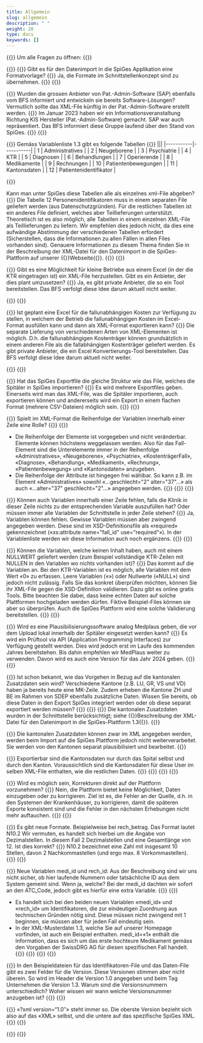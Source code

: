 ```yaml
---
title: Allgemein
slug: allgemein
description: " "
weight: 20
type: docs
keywords: []
---
```


{{<faqBlock>}}
Um alle Fragen zu öffnen: {{<collapsibleGroupCommand groupId="allgemein">}}

{{<numberedList>}}
{{<listItem>}}
Gibt es für den Datenimport in die SpiGes Applikation eine Formatvorlage?
{{<collapsibleBlock groupId="allgemein">}}
Ja, die Formate im Schnittstellenkonzept sind zu übernehmen.
{{</collapsibleBlock>}}
{{</listItem>}}

{{<listItem>}}
Wurden die grossen Anbieter von Pat.-Admin-Software (SAP) ebenfalls vom BFS informiert und entwickeln sie bereits Software-Lösungen? Vermutlich sollte das XML-File künftig in der Pat.-Admin-Software erstellt werden.
{{<collapsibleBlock groupId="allgemein">}}
Im Januar 2023 haben wir ein Informationsveranstaltung Richtung KIS Hersteller (Pat.-Admin-Software) gemacht. SAP war auch repräsentiert. Das BFS informiert diese Gruppe laufend über den Stand von SpiGes.
{{</collapsibleBlock>}}
{{</listItem>}}

{{<listItem>}}
Gemäss Variablenliste 1.3 gibt es folgende Tabellen
{{<markdown>}}
|||
|-----------|-----------|
| 1 | Administratives |
| 2 | Neugeborene |
| 3 | Psychiatrie |
| 4 | KTR |
| 5 | Diagnosen |
| 6 | Behandlungen |
| 7 | Operierende |
| 8 | Medikamente |
| 9 | Rechnungen |
| 10 | Patientenbewegungen |
| 11 | Kantonsdaten |
| 12 | Patientenidentifikator |

{{</markdown>}}

Kann man unter SpiGes diese Tabellen alle als einzelnes xml-File abgeben?
{{<collapsibleBlock groupId="allgemein">}}
Die Tabelle 12 Personenidentifikatoren muss in einem separaten File geliefert werden (aus Datenschutzgründen). Für die restlichen Tabellen ist ein anderes File definiert, welches aber Teillieferungen unterstützt. Theoretisch ist es also möglich, alle Tabellen in einem einzelnen XML-File als Teillieferungen zu liefern. Wir empfehlen dies jedoch nicht, da dies eine aufwändige Abstimmung der verschiedenen Tabellen erfordert (Sicherstellen, dass die Informationen zu allen Fällen in allen Files vorhanden sind).  Genauere Informationen zu diesem Thema finden Sie in der Beschreibung der XML-Datei für den Datenimport in die SpiGes-Plattform auf unserer {{<link url="https://www.bfs.admin.ch/bfs/de/home/statistiken/gesundheit/gesundheitswesen/projekt-spiges.html" newTab="true">}}Webseite{{</link>}}.
{{</collapsibleBlock>}}
{{</listItem>}}

{{<listItem>}}
Gibt es eine Möglichkeit für kleine Betriebe aus einem Excel (in der die KTR eingetragen ist) ein XML-File herzustellen. Gibt es ein Anbieter, der dies plant umzusetzen?
{{<collapsibleBlock groupId="allgemein">}}
Ja, es gibt private Anbieter, die so ein Tool bereitstellen. Das BFS verfolgt diese Idee darum aktuell nicht weiter.
<!--Cette possibilité est actuellement examinée par l'OFS.-->
{{</collapsibleBlock>}}
{{</listItem>}}

{{<listItem>}}
Ist geplant eine Excel für die fallunabhängigen Kosten zur Verfügung zu stellen, in welchem der Betrieb die fallunabhängigen Kosten im Excel-Format ausfüllen kann und dann als XML-Format exportieren kann?
{{<collapsibleBlock groupId="allgemein">}}
Die separate Lieferung von verschiedenen Arten von XML-Elementen ist möglich. D.h. die fallunabhängigen Kostenträger können grundsätzlich in einem anderen File als die fallabhängigen Kostenträger geliefert werden. Es gibt private Anbieter, die ein Excel Konvertierungs-Tool bereitstellen. Das BFS verfolgt diese Idee darum aktuell nicht weiter.
<!--Nous devons encore déterminer si nous pouvons mettre à disposition un outil pour la transformation des données à partir d'un fichier Excel.-->
{{</collapsibleBlock>}}
{{</listItem>}}

{{<listItem>}}
Hat das SpiGes Exportfile die gleiche Struktur wie das File, welches die Spitäler in SpiGes importieren?
{{<collapsibleBlock groupId="allgemein">}}
Es wird mehrere Exportfiles geben. Einerseits wird man das XML-File, was die Spitäler importieren, auch exportieren können und andererseits wird ein Export in einem flachen Format (mehrere CSV-Dateien) möglich sein.
{{</collapsibleBlock>}}
{{</listItem>}}

{{<listItem>}}
Spielt im XML-Format die Reihenfolge der Variablen innerhalb einer Zeile eine Rolle?
{{<collapsibleBlock groupId="allgemein">}}
{{<markdown>}}

- Die Reihenfolge der Elemente ist vorgegeben und nicht veränderbar. Elemente können höchstens weggelassen werden. Also für das Fall-Element sind die Unterelemente immer in der Reihenfolge «Administratives», «Neugeborene», «Psychiatrie», «KostenträgerFall», «Diagnose», «Behandlung», «Medikament», «Rechnung», «Patientenbewegung» und «Kantonsdaten» anzugeben.  
- Die Reihenfolge der Attribute ist hingegen frei wählbar. So kann z.B. im Element «Administratives» sowohl «…geschlecht="2" alter="37"…» als auch «…alter="37" geschlecht="2"…» angegeben werden.
{{</markdown>}}
{{</collapsibleBlock>}}
{{</listItem>}}

{{<listItem>}}
Können auch Variablen innerhalb einer Zeile fehlen, falls die Klinik in dieser Zeile nichts zu der entsprechenden Variable auszufüllen hat? Oder müssen immer alle Variablen der Schnittstelle in jeder Zeile stehen?
{{<collapsibleBlock groupId="allgemein">}}
Ja, Variablen können fehlen. Gewisse Variablen müssen aber zwingend angegeben werden. Diese sind im XSD-Definitionsfile als «required» gekennzeichnet («xs:attribute name="fall_id" use="required"»). In der Variablenliste werden wir diese Information auch noch ergänzens.
{{</collapsibleBlock>}}
{{</listItem>}}

{{<listItem>}}
Können die Variablen, welche keinen Inhalt haben, auch mit einem NULLWERT geliefert werden (zum Beispiel vollständige KTR-Zeilen mit NULLEN in den Variablen wo nichts vorhanden ist)?
{{<collapsibleBlock groupId="allgemein">}}
Das kommt auf die Variablen an. Bei den KTR-Variablen ist es möglich, alle Variablen mit dem Wert «0» zu erfassen. Leere Variablen («») oder Nullwerte («NULL») sind jedoch nicht zulässig. Falls Sie das konkret überprüfen möchten, können Sie ihr XML-File gegen die XSD-Definition validieren. Dazu gibt es online gratis Tools. Bitte beachten Sie dabei, dass keine echten Daten auf solche Plattformen hochgeladen werden dürfen. Fiktive Beispiel-Files können sie aber so überprüfen. Auch die SpiGes Plattform wird eine solche Validierung bereitstellen.
{{</collapsibleBlock>}}
{{</listItem>}}

{{<listItem>}}
Wird es eine Plausibilisierungssoftware analog Medplaus geben, die vor dem Upload lokal innerhalb der Spitäler eingesetzt werden kann?
{{<collapsibleBlock groupId="allgemein">}}
Es wird ein Prüftool via API (Application Programming Interfaces) zur Verfügung gestellt werden. Dies wird jedoch erst im Laufe des kommenden Jahres bereitstehen. Bis dahin empfehlen wir MedPlaus weiter zu verwenden. Davon wird es auch eine Version für das Jahr 2024 geben.
{{</collapsibleBlock>}}
{{</listItem>}}

{{<listItem>}}
Ist schon bekannt, wie das Vorgehen in Bezug auf die kantonalen Zusatzdaten sein wird? Verschiedene Kantone (z.B. LU, GR, VS und VD) haben ja bereits heute eine MK-Zeile. Zudem erheben die Kantone ZH und BE im Rahmen von SDEP ebenfalls zusätzliche Daten. Wissen Sie bereits, ob diese Daten in den Export SpiGes integriert werden oder ob diese separat exportiert werden müssen?
{{<collapsibleBlock groupId="allgemein">}}
{{<unorderedList>}}
{{<listItem>}}
Die kantonalen Zusatzdaten wurden in der Schnittstelle berücksichtigt; siehe {{<link url="https://www.bfs.admin.ch/bfs/de/home/statistiken/gesundheit/gesundheitswesen/projekt-spiges.html" newTab="true">}}Beschreibung der XML-Datei für den Datenimport in die SpiGes-Plattform 1.3{{</link>}}.
{{</listItem>}}

{{<listItem>}}
Die kantonalen Zusatzdaten können zwar im XML angegeben werden, werden beim Import auf die SpiGes Plattform jedoch nicht weiterverarbeitet. Sie werden von den Kantonen separat plausibilisiert und bearbeitet.
{{</listItem>}}

{{<listItem>}}
Exportierbar sind die Kantonsdaten nur durch das Spital selbst und durch den Kanton. Voraussichtlich sind die Kantonsdaten für diese User im selben XML-File enthalten, wie die restlichen Daten.
{{</listItem>}}
{{</unorderedList>}}
{{</collapsibleBlock>}}
{{</listItem>}}

{{<listItem>}}
Wird es möglich sein, Korrekturen direkt auf der Plattform vorzunehmen?
{{<collapsibleBlock groupId="allgemein">}}
Nein, die Plattform bietet keine Möglichkeit, Daten einzugeben oder zu korrigieren. Ziel ist es, die Fehler an der Quelle, d.h. in den Systemen der Krankenhäuser, zu korrigieren, damit die späteren Exporte konsistent sind und die Fehler in den nächsten Erhebungen nicht mehr auftauchen.
{{</collapsibleBlock>}}
{{</listItem>}}

{{<listItem>}}
Es gibt neue Formate. Beispielweise bei rech_betrag. Das Format lautet N10.2 Wir vermuten, es handelt sich hierbei um die Angabe von Dezimalstellen. In diesem Fall 2 Dezimalstellen und eine Gesamtlänge von 12. Ist dies korrekt?
{{<collapsibleBlock groupId="allgemein">}}
N10.2 bezeichnet eine Zahl mit insgesamt 10 Stellen, davon 2 Nachkommastellen (und ergo max. 8 Vorkommastellen).
{{</collapsibleBlock>}}
{{</listItem>}}

{{<listItem>}}
Neue Variablen medi_id und rech_id: Aus der Beschreibung sind wir uns nicht sicher, ob hier laufende Nummern oder tatsächliche ID aus dem System gemeint sind. Wenn ja, welche? Bei der medi_id dachten wir sofort an den ATC_Code, jedoch gibt es hierfür eine extra Variable.
{{<collapsibleBlock groupId="allgemein">}}
{{<markdown>}}

- Es handelt sich bei den beiden neuen Variablen «medi_id» und «rech_id» um Identifikatoren, die zur eindeutigen Zuordnung aus technischen Gründen nötig sind. Diese müssen nicht zwingend mit 1 beginnen, sie müssen aber für jeden Fall eindeutig sein.
- In der XML-Musterdatei 1.3, welche Sie auf unserer Homepage vorfinden, ist auch ein Beispiel enthalten. medi_id=«1» enthält die Information, dass es sich um das erste hochteure Medikament gemäss den Vorgaben der SwissDRG AG für diesen spezifischen Fall handelt.
{{</markdown>}}
{{<insertImage image="Image5.png" class="edge max-w-90">}}
{{</collapsibleBlock>}}
{{</listItem>}}

{{<listItem>}}
In den Beispieldateien für das Identifikatoren-File und das Daten-File gibt es zwei Felder für die Version. Diese Versionen stimmen aber nicht überein. So wird im Header die Version 1.0 angegeben und beim Tag Unternehmen die Version 1.3. Warum sind die Versionsnummern unterschiedlich? Woher wissen wir wann welche Versionsnummer anzugeben ist?
{{<collapsibleBlock groupId="allgemein">}}
{{<insertImage image="Image6.jpg" class="edge max-w-90">}}

{{<lineBreak>}}
«?xml version=“1.0″» steht immer so. 
Die oberste Version bezieht sich also auf das «XML» selbst, und die untere auf das spezifische SpiGes XML.
{{</collapsibleBlock>}}
{{</listItem>}}

{{</numberedList>}}
{{</faqBlock>}}
